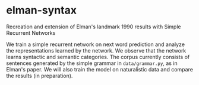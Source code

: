 # elman-syntax

Recreation and extension of Elman's landmark 1990 results with Simple Recurrent Networks

We train a simple recurrent network on next word prediction and analyze the representations learned by the network. We observe that the network learns syntactic and semantic categories. The corpus currently consists of sentences generated by the simple grammar in `data/grammar.py`, as in Elman's paper. We will also train the model on naturalistic data and compare the results (in preparation).
